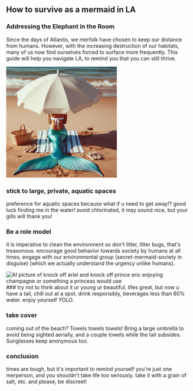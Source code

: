 ## How to survive as a mermaid in LA

### Addressing the Elephant in the Room
Since the days of Atlantis, we merfolk have chosen to keep our distance from humans. However, with the increasing destruction of our habitats, many of us now find ourselves forced to surface more frequently. This guide will help you navigate LA, to remind you that you can still thrive.

<img width="300" src="https://github.com/steventhestudent/how-to-survive-as-a-mermaid-in-la/blob/main/_a4acd498-f160-44c0-b331-e116640428bb.jpg?raw=true">

### stick to large, private, aquatic spaces
preference for aquatic spaces because what if u need to get away!? good luck finding me in the water!
avoid chlorinated, it may sound nice, but your gills will thank you!

### Be a role model
it is imperative to clean the environment so don't litter, litter bugs, that's treasonous. encourage good behavior towards society by humans at all times. engage with our environmental group (secret-mermaid-society in disguise) (which we actually understand the urgency unlike humans).

<img src="" alt="AI picture of knock off ariel and knock off  prince eric enjoying champagne or something a princess would use">
### try not to think about it
ur young ur beautiful, lifes great, but now u have a tail, chill out at a spot. drink responsibly, beverages less than 60% water. enjoy yourself YOLO.

### take cover
coming out of the beach? Towels towels towels! Bring a large umbrella to avoid being sighted aerially, and a couple towels while the tail subsides. Sunglasses keep anonymous too.

### conclusion
times are tough, but it's important to remind yourself you're just one merperson, and you shouldn't take life too seriously. take it with a grain of salt, etc. and please, be discreet!
